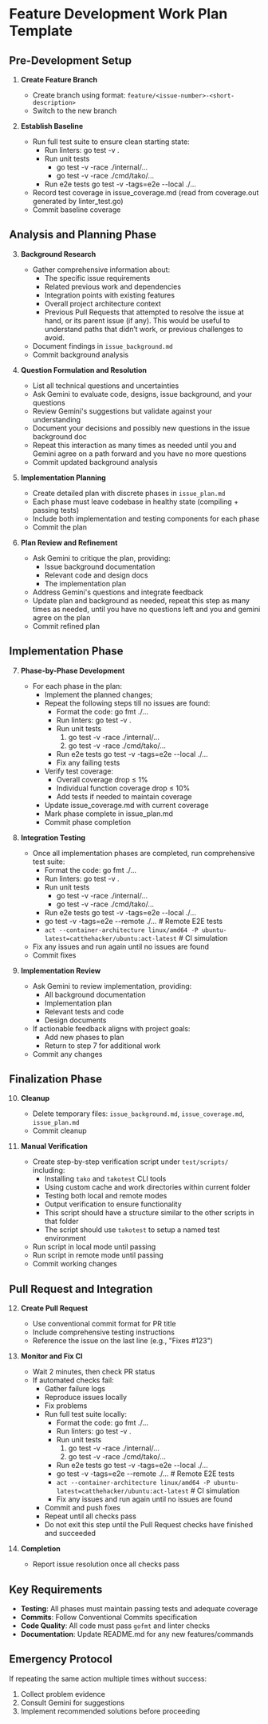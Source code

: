 # Feature Development Work Plan Template

## Pre-Development Setup

1. **Create Feature Branch**  
     
   - Create branch using format: `feature/<issue-number>-<short-description>`  
   - Switch to the new branch

   

2. **Establish Baseline**  
     
   - Run full test suite to ensure clean starting state:  
     - Run linters: go test  \-v .  
     - Run unit tests  
       - go test \-v \-race ./internal/…  
       - go test \-v \-race ./cmd/tako/…  
     - Run e2e tests go test \-v \-tags=e2e \--local ./…  
   - Record test coverage in issue\_coverage.md (read from coverage.out generated by linter\_test.go)  
   - Commit baseline coverage

## Analysis and Planning Phase

3. **Background Research**  
     
   - Gather comprehensive information about:  
     - The specific issue requirements  
     - Related previous work and dependencies  
     - Integration points with existing features  
     - Overall project architecture context  
     - Previous Pull Requests that attempted to resolve the issue at hand, or its parent issue (if any). This would be useful to understand paths that didn’t work, or previous challenges to avoid.  
   - Document findings in `issue_background.md`  
   - Commit background analysis

   

4. **Question Formulation and Resolution**  
     
   - List all technical questions and uncertainties  
   - Ask Gemini to evaluate code, designs, issue background, and your questions  
   - Review Gemini's suggestions but validate against your understanding  
   - Document your decisions and possibly new questions in the issue background doc  
   - Repeat this interaction as many times as needed until you and Gemini agree on a path forward and you have no more questions  
   - Commit updated background analysis

   

5. **Implementation Planning**  
     
   - Create detailed plan with discrete phases in `issue_plan.md`  
   - Each phase must leave codebase in healthy state (compiling \+ passing tests)  
   - Include both implementation and testing components for each phase  
   - Commit the plan

   

6. **Plan Review and Refinement**  
     
   - Ask Gemini to critique the plan, providing:  
     - Issue background documentation  
     - Relevant code and design docs  
     - The implementation plan  
   - Address Gemini's questions and integrate feedback  
   - Update plan and background as needed, repeat this step as many times as needed, until you have no questions left and you and gemini agree on the plan  
   - Commit refined plan

## Implementation Phase

7. **Phase-by-Phase Development**  
     
   - For each phase in the plan:  
     - Implement the planned changes;  
     - Repeat the following steps till no issues are found:  
       - Format the code: go fmt ./…  
       - Run linters: go test  \-v .  
       - Run unit tests  
         1. go test \-v \-race ./internal/…  
         2. go test \-v \-race ./cmd/tako/…  
       - Run e2e tests go test \-v \-tags=e2e \--local ./…  
       - Fix any failing tests  
     - Verify test coverage:  
       - Overall coverage drop ≤ 1%  
       - Individual function coverage drop ≤ 10%  
       - Add tests if needed to maintain coverage  
     - Update issue\_coverage.md with current coverage  
     - Mark phase complete in issue\_plan.md  
     - Commit phase completion

   

8. **Integration Testing**  
     
   - Once all implementation phases are completed, run comprehensive test suite:  
     - Format the code: go fmt ./…  
     - Run linters: go test  \-v .  
     - Run unit tests  
       - go test \-v \-race ./internal/…  
       - go test \-v \-race ./cmd/tako/…  
     - Run e2e tests go test \-v \-tags=e2e \--local ./…  
     - go test \-v \-tags=e2e \--remote ./…  \# Remote E2E tests  
     - `act --container-architecture linux/amd64 -P ubuntu-latest=catthehacker/ubuntu:act-latest`  \# CI simulation  
   - Fix any issues and run again until no issues are found  
   - Commit fixes

   

9. **Implementation Review**  
   - Ask Gemini to review implementation, providing:  
     - All background documentation  
     - Implementation plan  
     - Relevant tests and code  
     - Design documents  
   - If actionable feedback aligns with project goals:  
     - Add new phases to plan  
     - Return to step 7 for additional work  
   - Commit any changes

## Finalization Phase

10. **Cleanup**  
      
    - Delete temporary files: `issue_background.md`, `issue_coverage.md`, `issue_plan.md`  
    - Commit cleanup

    

11. **Manual Verification**  
    - Create step-by-step verification script under `test/scripts/` including:  
      - Installing `tako` and `takotest` CLI tools  
      - Using custom cache and work directories within current folder  
      - Testing both local and remote modes  
      - Output verification to ensure functionality  
      - This script should have a structure similar to the other scripts in that folder  
      - The script should use `takotest` to setup a named test environment  
    - Run script in local mode until passing  
    - Run script in remote mode until passing  
    - Commit working changes

## Pull Request and Integration

12. **Create Pull Request**  
      
    - Use conventional commit format for PR title  
    - Include comprehensive testing instructions  
    - Reference the issue on the last line (e.g., "Fixes \#123")

    

13. **Monitor and Fix CI**  
      
    - Wait 2 minutes, then check PR status  
    - If automated checks fail:  
      - Gather failure logs  
      - Reproduce issues locally  
      - Fix problems  
      - Run full test suite locally:  
        - Format the code: go fmt ./…  
        - Run linters: go test  \-v .  
        - Run unit tests  
          1. go test \-v \-race ./internal/…  
          2. go test \-v \-race ./cmd/tako/…  
        - Run e2e tests go test \-v \-tags=e2e \--local ./…  
        - go test \-v \-tags=e2e \--remote ./…  \# Remote E2E tests  
        - `act --container-architecture linux/amd64 -P ubuntu-latest=catthehacker/ubuntu:act-latest`  \# CI simulation  
        - Fix any issues and run again until no issues are found  
      - Commit and push fixes  
      - Repeat until all checks pass  
      - Do not exit this step until the Pull Request checks have finished and succeeded

    

14. **Completion**  
      
    - Report issue resolution once all checks pass

## Key Requirements

- **Testing**: All phases must maintain passing tests and adequate coverage  
- **Commits**: Follow Conventional Commits specification  
- **Code Quality**: All code must pass `gofmt` and linter checks  
- **Documentation**: Update README.md for any new features/commands

## Emergency Protocol

If repeating the same action multiple times without success:

1. Collect problem evidence  
2. Consult Gemini for suggestions  
3. Implement recommended solutions before proceeding

